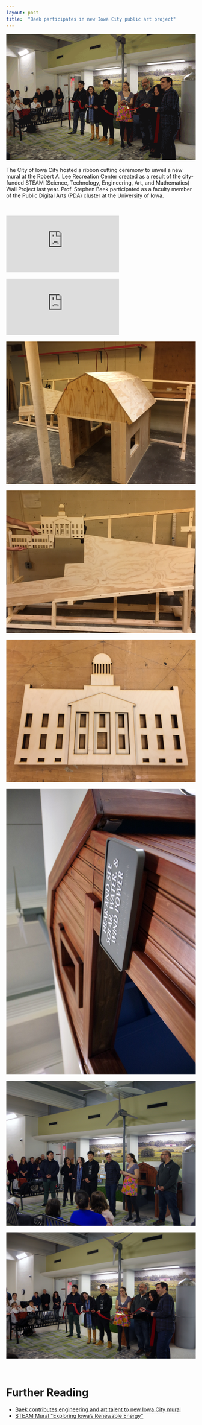 ```yaml
---
layout: post
title:  "Baek participates in new Iowa City public art project"
---
```


![](/assets/post_images/STEAMwall_ribbon_cutting_sm.gif)

The City of Iowa City hosted a ribbon cutting ceremony to unveil a new mural at the Robert A. Lee Recreation Center created as a result of the city-funded STEAM (Science, Technology, Engineering, Art, and Mathematics) Wall Project last year.
Prof. Stephen Baek participated as a faculty member of the Public Digital Arts (PDA) cluster at the University of Iowa.

<br/>

<p class="iframe-container"><iframe src="https://player.vimeo.com/video/278055338" frameborder="0" webkitallowfullscreen mozallowfullscreen allowfullscreen></iframe></p>

<p class="iframe-container"><iframe src="https://www.youtube.com/embed/6nzOttJb9ZU?start=58&amp;end=85&amp;modestbranding=1&amp;rel=0&amp;cc_load_policy=1&amp;theme=light&amp;color=white" frameborder="0"></iframe></p>


![](/assets/post_images/1_Barn_Panel.jpg)

![](/assets/post_images/2_City_River_panel.jpg)

![](/assets/post_images/5_Old_Capital.jpg)

![](/assets/post_images/shed_windmill_sign.jpg)

![](/assets/post_images/STEAMWallIntro.jpg)

![](/assets/post_images/STEAMWallRibbonCuttingStill.jpg)

<br/>

# Further Reading
- [Baek contributes engineering and art talent to new Iowa City mural](https://me.engineering.uiowa.edu/news/baek-contributes-engineering-and-art-talent-new-iowa-city-mural)
- [STEAM Mural "Exploring Iowa’s Renewable Energy"](https://cs.uiowa.edu/research/spotlight/steam-mural-exploring-iowa%E2%80%99s-renewable-energy)